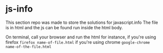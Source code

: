 # js-info

This section repo was made to store the solutions for javascript.info
The file is in html and the js can be found run inside the html body.

On terminal, call your browser and run the html
for instance,
if you're using firefox
`firefox name-of-file.html`
if you're using chrome
`google-chrome name-of-the-file.html`
